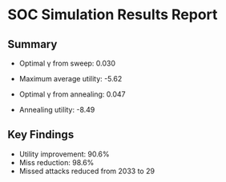 # SOC Simulation Results Report

## Summary
- Optimal γ from sweep: 0.030
- Maximum average utility: -5.62

- Optimal γ from annealing: 0.047
- Annealing utility: -8.49

## Key Findings
- Utility improvement: 90.6%
- Miss reduction: 98.6%
- Missed attacks reduced from 2033 to 29
